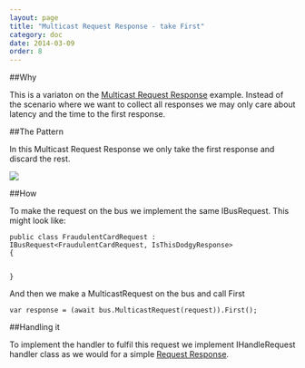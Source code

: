 ```yaml
---
layout: page
title: "Multicast Request Response - take First"
category: doc
date: 2014-03-09
order: 8
---
```


##Why

This is a variaton on the [Multicast Request Response](./Multicast-Request-Response.html) example. Instead of the scenario where we want to collect all responses we may only care about latency and the time to the first response.



##The Pattern

In this Multicast Request Response we only take the first response and discard the rest.

![](../../images/MulticastRequestResponseFirst.PNG)


##How

To make the request on the bus we implement the same IBusRequest. This might look like:

	public class FraudulentCardRequest : IBusRequest<FraudulentCardRequest, IsThisDodgyResponse>
	{
		
	
	}

And then we make a MulticastRequest on the bus and call First

	var response = (await bus.MulticastRequest(request)).First();



##Handling it

To implement the handler to fulfil this request we implement IHandleRequest handler class as we would for a simple [Request Response](./Request-Response.html).

